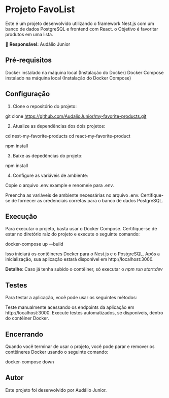 # Projeto FavoList

Este é um projeto desenvolvido utilizando o framework Nest.js com um banco de dados PostgreSQL e frontend com React. o Objetivo é favoritar produtos em uma lista.

:bust_in_silhouette: **Responsável:** Audálio Junior  

## Pré-requisitos

Docker instalado na máquina local (Instalação do Docker)
Docker Compose instalado na máquina local (Instalação do Docker Compose)

## Configuração

1. Clone o repositório do projeto:

git clone https://github.com/AudalioJunior/my-favorite-products.git

2. Atualize as dependências dos dois projetos:

cd nest-my-favorite-products
cd react-my-favorite-product

npm install

3. Baixe as depedências do projeto:

npm install

4. Configure as variáveis de ambiente:

Copie o arquivo .env.example e renomeie para .env.

Preencha as variáveis de ambiente necessárias no arquivo .env. Certifique-se de fornecer as credenciais corretas para o banco de dados PostgreSQL.

## Execução

Para executar o projeto, basta usar o Docker Compose. Certifique-se de estar no diretório raiz do projeto e execute o seguinte comando:

docker-compose up --build

Isso iniciará os contêineres Docker para o Nest.js e o PostgreSQL. Após a inicialização, sua aplicação estará disponível em http://localhost:3000.

**Detalhe**: Caso já tenha subido o contêiner, só executar o _npm run start:dev_

## Testes

Para testar a aplicação, você pode usar os seguintes métodos:

Teste manualmente acessando os endpoints da aplicação em http://localhost:3000.
Execute testes automatizados, se disponíveis, dentro do contêiner Docker.


## Encerrando

Quando você terminar de usar o projeto, você pode parar e remover os contêineres Docker usando o seguinte comando:

docker-compose down

## Autor

Este projeto foi desenvolvido por Audálio Junior.

